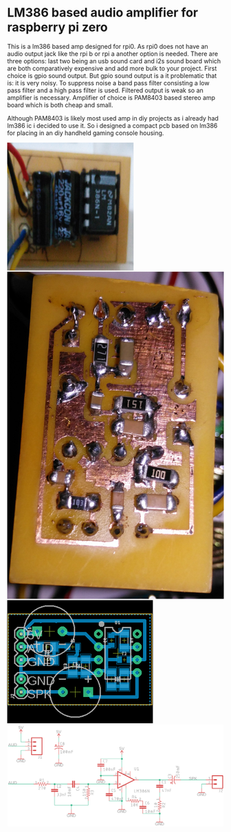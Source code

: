 # LM386 based audio amplifier for raspberry pi zero


This is a lm386 based amp designed for rpi0. As rpi0 does not have an audio output jack like the rpi b or rpi a another option is needed. 
There are three options: last two being an usb sound card and i2s sound board which are both comparatively expensive and add more bulk to your project. 
First choice is gpio sound output. But gpio sound output is a it problematic that is: it is very noisy. To suppress noise a band pass filter 
consisting a low pass filter and a high pass filter is used. Filtered output is weak so an amplifier is necessary. Amplifier of choice is
PAM8403 based stereo amp board which is both cheap and small. 

Although PAM8403 is likely most used amp in diy projects as i already had lm386 ic i decided to use it. So i designed a compact pcb based on
lm386 for placing in an diy handheld gaming console housing.

<img src="/resim2.jpg" alt="lm386 amp top side" style="width:294px;height:297px;">

<img src="/resim3.jpg" alt="lm386 amp bottom side">

<img src="/pcb.png" alt="pcb design">

<img src="/schematic.png" alt="schematic">
